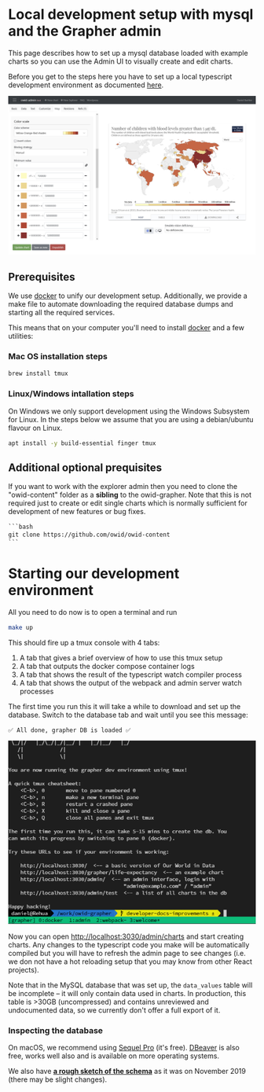 # Local development setup with mysql and the Grapher admin

This page describes how to set up a mysql database loaded with example charts so you can use the Admin UI to visually create and edit charts.

Before you get to the steps here you have to set up a local typescript development environment as documented [here](local-typescript-setup.md).

![admin-ui](./screenshots/admin-ui.png)

## Prerequisites

We use [docker](https://www.docker.com/) to unify our development setup. Additionally, we provide a make file to automate downloading the required database dumps and starting all the required services.

This means that on your computer you'll need to install [docker](https://www.docker.com/) and a few utilities:

### Mac OS installation steps

```bash
brew install tmux
```

### Linux/Windows intallation steps

On Windows we only support development using the Windows Subsystem for Linux. In the steps below we assume that you are using a debian/ubuntu flavour on Linux.

```bash
apt install -y build-essential finger tmux
```

## Additional optional prequisites

If you want to work with the explorer admin then you need to clone the "owid-content" folder as a **sibling** to the owid-grapher. Note that this is not required just to create or edit single charts which is normally sufficient for development of new features or bug fixes.

    ```bash
    git clone https://github.com/owid/owid-content
    ```

# Starting our development environment

All you need to do now is to open a terminal and run

```bash
make up
```

This should fire up a tmux console with 4 tabs:

1. A tab that gives a brief overview of how to use this tmux setup
2. A tab that outputs the docker compose container logs
3. A tab that shows the result of the typescript watch compiler process
4. A tab that shows the output of the webpack and admin server watch processes

The first time you run this it will take a while to download and set up the database. Switch to the database tab and wait until you see this message:

```
✅ All done, grapher DB is loaded ✅
```

![Terminal screenshot of the running system](./screenshots/tmux-setup.png)

Now you can open [http://localhost:3030/admin/charts](http://localhost:3030/admin/charts) and start creating charts. Any changes to the typescript code you make will be automatically compiled but you will have to refresh the admin page to see changes (i.e. we don not have a hot reloading setup that you may know from other React projects).

Note that in the MySQL database that was set up, the `data_values` table will be incomplete – it will only contain data used in charts. In production, this table is >30GB (uncompressed) and contains unreviewed and undocumented data, so we currently don't offer a full export of it.

### Inspecting the database

On macOS, we recommend using [Sequel Pro](http://www.sequelpro.com/) (it's free). [DBeaver](https://dbeaver.io/) is also free, works well also and is available on more operating systems.

We also have [**a rough sketch of the schema**](https://user-images.githubusercontent.com/1308115/64631358-d920e680-d3ee-11e9-90a7-b45d942a7259.png) as it was on November 2019 (there may be slight changes).
